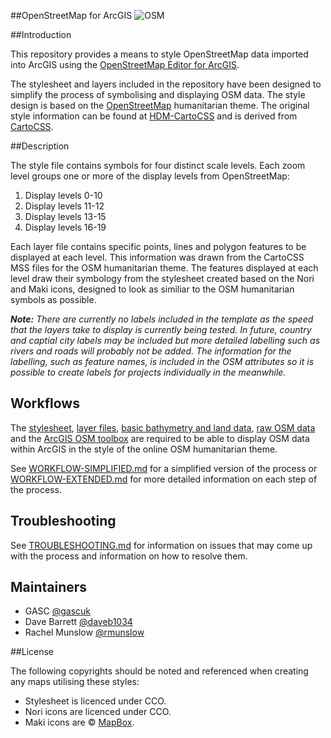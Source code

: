 ##OpenStreetMap for ArcGIS
![OSM](https://raw.githubusercontent.com/GASCUK/OpenStreetMap-ArcGIS/master/Images/osm_banner.png)

##Introduction

This repository provides a means to style OpenStreetMap data imported into ArcGIS using the [OpenStreetMap Editor for ArcGIS](http://www.esri.com/software/arcgis/extensions/openstreetmap).

The stylesheet and layers included in the repository have been designed to simplify the process of symbolising and displaying OSM data. The style design is based on the [OpenStreetMap](http://openstreetmap.org/) humanitarian theme. The original style information can be found at [HDM-CartoCSS](https://github.com/hotosm/HDM-CartoCSS) and is derived from [CartoCSS](https://github.com/mapbox/carto).

##Description

The style file contains symbols for four distinct scale levels. Each zoom level groups one or more of the display levels from OpenStreetMap:

1. Display levels 0-10
2. Display levels 11-12
3. Display levels 13-15
4. Display levels 16-19

Each layer file contains specific points, lines and polygon features to be displayed at each level. This information was drawn from the CartoCSS MSS files for the OSM humanitarian theme. The features displayed at each level draw their symbology from the stylesheet created based on the Nori and Maki icons, designed to look as similiar to the OSM humanitarian symbols as possible.

**_Note:_** *There are currently no labels included in the template as the speed that the layers take to display is currently being tested. In future, country and captial city labels may be included but more detailed labelling such as rivers and roads will probably not be added. The information for the labelling, such as feature names, is included in the OSM attributes so it is possible to create labels for projects individually in the meanwhile.*

## Workflows

The [stylesheet](https://github.com/GASCUK/OpenStreetMap-ArcGIS/tree/master/Styles), [layer files](https://github.com/GASCUK/OpenStreetMap-ArcGIS/tree/master/Layers), [basic bathymetry and land data](https://github.com/GASCUK/OpenStreetMap-ArcGIS/tree/master/Data), [raw OSM data](http://download.geofabrik.de/) and the [ArcGIS OSM toolbox](http://www.esri.com/software/arcgis/extensions/openstreetmap) are required to be able to display OSM data within ArcGIS in the style of the online OSM humanitarian theme.

See [WORKFLOW-SIMPLIFIED.md](https://github.com/GASCUK/OpenStreetMap-ArcGIS/blob/master/Resources/WORKFLOW-SIMPLIFIED.md) for a simplified version of the process or [WORKFLOW-EXTENDED.md](https://github.com/GASCUK/OpenStreetMap-ArcGIS/blob/master/Resources/WORKFLOW-EXTENDED.md) for more detailed information on each step of the process.

## Troubleshooting

See [TROUBLESHOOTING.md](https://github.com/GASCUK/OpenStreetMap-ArcGIS/blob/master/Resources/TROUBLESHOOTING.md) for information on issues that may come up with the process and information on how to resolve them.

## Maintainers

- GASC [@gascuk](https://github.com/gascuk)
- Dave Barrett [@daveb1034](https://github.com/daveb1034)
- Rachel Munslow [@rmunslow](https://github.com/rmunslow)

##License

The following copyrights should be noted and referenced when creating any maps utilising these styles:

- Stylesheet is licenced under CCO.
- Nori icons are licenced under CCO.
- Maki icons are © [MapBox](https://www.mapbox.com/maki/).
